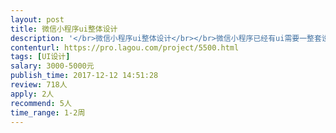 ```yaml
---                
layout: post       
title: 微信小程序ui整体设计           
description: '</br>微信小程序ui整体设计</br></br>微信小程序已经有ui需要一整套设计方案</br>'     
contenturl: https://pro.lagou.com/project/5500.html      
tags: [UI设计]            
salary: 3000-5000元          
publish_time: 2017-12-12 14:51:28         
review: 718人                   
apply: 2人                   
recommend: 5人                   
time_range: 1-2周              
---                 
```

